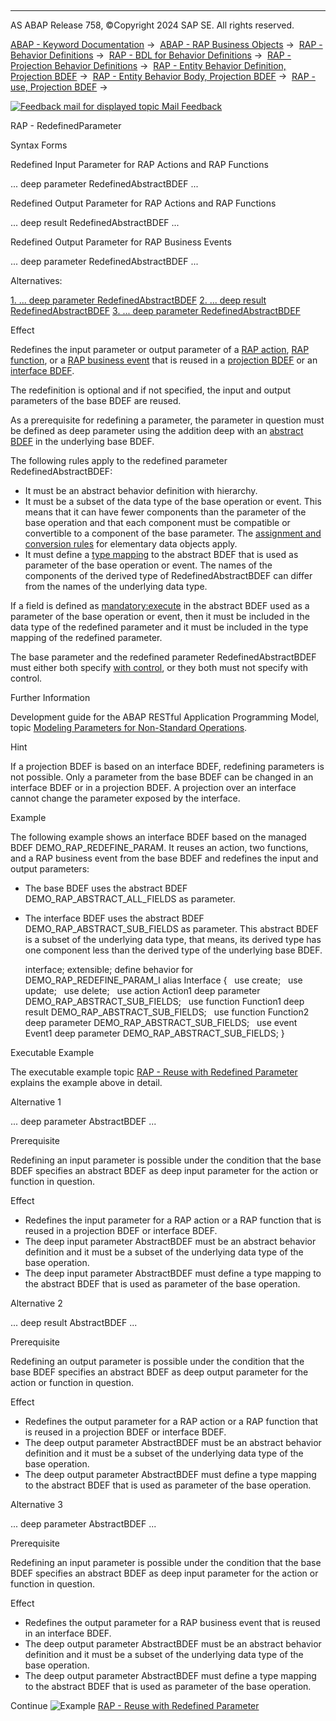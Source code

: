   

* * *

AS ABAP Release 758, ©Copyright 2024 SAP SE. All rights reserved.

[ABAP - Keyword Documentation](https://help.sap.com/doc/abapdocu_latest_index_htm/latest/en-US/abenabap.htm) →  [ABAP - RAP Business Objects](https://help.sap.com/doc/abapdocu_latest_index_htm/latest/en-US/abenabap_rap.htm) →  [RAP - Behavior Definitions](https://help.sap.com/doc/abapdocu_latest_index_htm/latest/en-US/abencds_bdef.htm) →  [RAP - BDL for Behavior Definitions](https://help.sap.com/doc/abapdocu_latest_index_htm/latest/en-US/abenbdl.htm) →  [RAP - Projection Behavior Definitions](https://help.sap.com/doc/abapdocu_latest_index_htm/latest/en-US/abenbdl_projection_bo.htm) →  [RAP - Entity Behavior Definition, Projection BDEF](https://help.sap.com/doc/abapdocu_latest_index_htm/latest/en-US/abenbdl_define_beh_projection.htm) →  [RAP - Entity Behavior Body, Projection BDEF](https://help.sap.com/doc/abapdocu_latest_index_htm/latest/en-US/abenbdl_body_projection.htm) →  [RAP - use, Projection BDEF](https://help.sap.com/doc/abapdocu_latest_index_htm/latest/en-US/abenbdl_use_projection.htm) → 

 [![](Mail.gif?object=Mail.gif "Feedback mail for displayed topic") Mail Feedback](mailto:f1_help@sap.com?subject=Feedback%20on%20ABAP%20Documentation&body=Document:%20RAP%20-%20RedefinedParameter%2C%20ABENBDL_REDEFINE_PARAM%2C%20758%0D%0A%0D%0AError:%0D%0A%0D%0A%0D%0A%0D%0ASuggestion%20for%20improvement:)

RAP - RedefinedParameter

Syntax Forms

Redefined Input Parameter for RAP Actions and RAP Functions

... deep parameter RedefinedAbstractBDEF ...

Redefined Output Parameter for RAP Actions and RAP Functions

... deep result RedefinedAbstractBDEF ...

Redefined Output Parameter for RAP Business Events

... deep parameter RedefinedAbstractBDEF ...

Alternatives:

[1\. ... deep parameter RedefinedAbstractBDEF](#!ABAP_ALTERNATIVE_1@1@)
[2\. ... deep result RedefinedAbstractBDEF](#!ABAP_ALTERNATIVE_2@2@)
[3\. ... deep parameter RedefinedAbstractBDEF](#!ABAP_ALTERNATIVE_3@3@)

Effect

Redefines the input parameter or output parameter of a [RAP action](https://help.sap.com/doc/abapdocu_latest_index_htm/latest/en-US/abenrap_action_glosry.htm "Glossary Entry"), [RAP function](https://help.sap.com/doc/abapdocu_latest_index_htm/latest/en-US/abenrap_function_glosry.htm "Glossary Entry"), or a [RAP business event](https://help.sap.com/doc/abapdocu_latest_index_htm/latest/en-US/abenrap_entity_event_glosry.htm "Glossary Entry") that is reused in a [projection BDEF](https://help.sap.com/doc/abapdocu_latest_index_htm/latest/en-US/abencds_proj_bdef_glosry.htm "Glossary Entry") or an [interface BDEF](https://help.sap.com/doc/abapdocu_latest_index_htm/latest/en-US/abencds_interface_bdef_glosry.htm "Glossary Entry").

The redefinition is optional and if not specified, the input and output parameters of the base BDEF are reused.

As a prerequisite for redefining a parameter, the parameter in question must be defined as deep parameter using the addition deep with an [abstract BDEF](https://help.sap.com/doc/abapdocu_latest_index_htm/latest/en-US/abencds_abstract_bdef_glosry.htm "Glossary Entry") in the underlying base BDEF.

The following rules apply to the redefined parameter RedefinedAbstractBDEF:

-   It must be an abstract behavior definition with hierarchy.
-   It must be a subset of the data type of the base operation or event. This means that it can have fewer components than the parameter of the base operation and that each component must be compatible or convertible to a component of the base parameter. The [assignment and conversion rules](https://help.sap.com/doc/abapdocu_latest_index_htm/latest/en-US/abenconversion_rules.htm) for elementary data objects apply.
-   It must define a [type mapping](https://help.sap.com/doc/abapdocu_latest_index_htm/latest/en-US/abenbdl_type_mapping_abstract.htm) to the abstract BDEF that is used as parameter of the base operation or event. The names of the components of the derived type of RedefinedAbstractBDEF can differ from the names of the underlying data type.

If a field is defined as [mandatory:execute](https://help.sap.com/doc/abapdocu_latest_index_htm/latest/en-US/abenbdl_field_abstract.htm) in the abstract BDEF used as a parameter of the base operation or event, then it must be included in the data type of the redefined parameter and it must be included in the type mapping of the redefined parameter.

The base parameter and the redefined parameter RedefinedAbstractBDEF must either both specify [with control](https://help.sap.com/doc/abapdocu_latest_index_htm/latest/en-US/abenbdl_define_beh_abstract.htm), or they both must not specify with control.

Further Information

Development guide for the ABAP RESTful Application Programming Model, topic [Modeling Parameters for Non-Standard Operations](https://help.sap.com/docs/ABAP_Cloud/f055b8bf582d4f34b91da667bc1fcce6/d891bf474d5444cb939a85d222b75fdf?version=sap_cross_product_abap).

Hint

If a projection BDEF is based on an interface BDEF, redefining parameters is not possible. Only a parameter from the base BDEF can be changed in an interface BDEF or in a projection BDEF. A projection over an interface cannot change the parameter exposed by the interface.

Example

The following example shows an interface BDEF based on the managed BDEF DEMO\_RAP\_REDEFINE\_PARAM. It reuses an action, two functions, and a RAP business event from the base BDEF and redefines the input and output parameters:

-   The base BDEF uses the abstract BDEF DEMO\_RAP\_ABSTRACT\_ALL\_FIELDS as parameter.
-   The interface BDEF uses the abstract BDEF DEMO\_RAP\_ABSTRACT\_SUB\_FIELDS as parameter. This abstract BDEF is a subset of the underlying data type, that means, its derived type has one component less than the derived type of the underlying base BDEF.
    
    interface;
    extensible;
    define behavior for DEMO\_RAP\_REDEFINE\_PARAM\_I alias Interface
    {
      use create;
      use update;
      use delete;
      use action Action1 deep parameter DEMO\_RAP\_ABSTRACT\_SUB\_FIELDS;
      use function Function1 deep result DEMO\_RAP\_ABSTRACT\_SUB\_FIELDS;
      use function Function2 deep parameter DEMO\_RAP\_ABSTRACT\_SUB\_FIELDS;
      use event Event1 deep parameter DEMO\_RAP\_ABSTRACT\_SUB\_FIELDS;
    }
    

Executable Example

The executable example topic [RAP - Reuse with Redefined Parameter](https://help.sap.com/doc/abapdocu_latest_index_htm/latest/en-US/abenbdl_redef_param_abexa.htm) explains the example above in detail.

Alternative 1   

... deep parameter AbstractBDEF ...

Prerequisite

Redefining an input parameter is possible under the condition that the base BDEF specifies an abstract BDEF as deep input parameter for the action or function in question.

Effect

-   Redefines the input parameter for a RAP action or a RAP function that is reused in a projection BDEF or interface BDEF.
-   The deep input parameter AbstractBDEF must be an abstract behavior definition and it must be a subset of the underlying data type of the base operation.
-   The deep input parameter AbstractBDEF must define a type mapping to the abstract BDEF that is used as parameter of the base operation.

Alternative 2   

... deep result AbstractBDEF ...

Prerequisite

Redefining an output parameter is possible under the condition that the base BDEF specifies an abstract BDEF as deep output parameter for the action or function in question.

Effect

-   Redefines the output parameter for a RAP action or a RAP function that is reused in a projection BDEF or interface BDEF.
-   The deep output parameter AbstractBDEF must be an abstract behavior definition and it must be a subset of the underlying data type of the base operation.
-   The deep output parameter AbstractBDEF must define a type mapping to the abstract BDEF that is used as parameter of the base operation.

Alternative 3   

... deep parameter AbstractBDEF ...

Prerequisite

Redefining an input parameter is possible under the condition that the base BDEF specifies an abstract BDEF as deep input parameter for the action or function in question.

Effect

-   Redefines the output parameter for a RAP business event that is reused in an interface BDEF.
-   The deep output parameter AbstractBDEF must be an abstract behavior definition and it must be a subset of the underlying data type of the base operation.
-   The deep output parameter AbstractBDEF must define a type mapping to the abstract BDEF that is used as parameter of the base operation.

Continue
![Example](exa.gif "Example") [RAP - Reuse with Redefined Parameter](https://help.sap.com/doc/abapdocu_latest_index_htm/latest/en-US/abenbdl_redef_param_abexa.htm)
